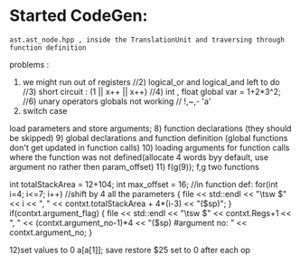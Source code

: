 # Started CodeGen:
	ast.ast_node.hpp , inside the TranslationUnit and traversing through function definition
problems :
1) we might run out of registers
//2) logical_or and logical_and left to do 
//3) short circuit : (1 || x++ || x++) 
//4) int , float global var = 1+2*3^2;      
//6) unary operators globals not working // !,~,- 'a'
7) switch case

load parameters and store arguments;
8) function declarations (they should be skipped)
9) global declarations and function definition (global functions don't get updated in function calls)
10) loading arguments for function calls where the function was not defined(allocate 4 words byy default, use argument no rather then param_offset)
11) f(g(9)); f,g two functions


int totalStackArea = 12+104;
int max_offset = 16;
//in function def:
for(int i=4; i<=7; i++) //shift by 4 all the parameters
{
	file << std::endl << "\tsw $" << i <<  ", " << contxt.totalStackArea + 4*(i-3) << "($sp)"; 
}
if(contxt.argument_flag)
{
	file << std::endl << "\tsw $" << contxt.Regs+1 << ", " << (contxt.argument_no-1)*4 << "($sp) #argument no: " << contxt.argument_no;
}

12)set values to 0
a[a[1]];
save restore $25
set to 0 after each op